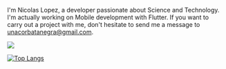 I'm Nicolas Lopez, a developer passionate about Science and Technology.
I'm actually working on Mobile development with Flutter.
If you want to carry out a project with me, don't hesitate to send me a message to
unacorbatanegra@gmail.com.

<a href="https://github.com/unacorbatanegra">
  <img align="center" src="https://github-readme-stats.vercel.app/api?username=unacorbatanegra&count_private=true&show_icons=true&hide_title=true" />
</a>

<p></p>

[![Top Langs](https://github-readme-stats.vercel.app/api/top-langs/?username=unacorbatanegra&layout=compact)](https://github.com/unacorbatanegra/)
